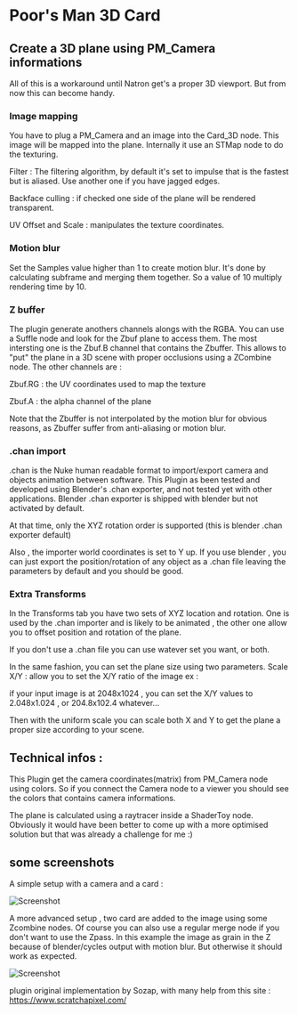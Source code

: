 # Poor's Man 3D Card

## Create a 3D plane using PM_Camera informations

All of this is a workaround until Natron get's a proper 3D viewport. But from now this can become handy.

### Image mapping
You have to plug a PM_Camera and an image into the Card_3D node.
This image will be mapped into the plane.
Internally it use an STMap node to do the texturing.

Filter : The filtering algorithm, by default it's set to impulse that is the fastest but is aliased. Use another one if you have jagged edges.

Backface culling : if checked one side of the plane will be rendered transparent. 

UV Offset and Scale : manipulates the texture coordinates.

### Motion blur
Set the Samples value higher than 1 to create motion blur.
It's done by calculating subframe and merging them together.
So a value of 10 multiply rendering time by 10.

### Z buffer
The plugin generate anothers channels alongs with the RGBA. You can use a Suffle node and look for the Zbuf plane to access them.
The most intersting one is the Zbuf.B channel that contains the Zbuffer. This allows to "put" the plane in a 3D scene with proper occlusions using a ZCombine node.
The other channels are :

Zbuf.RG : the UV coordinates used to map the texture

Zbuf.A  : the alpha channel of the plane

Note that the Zbuffer is not interpolated by the motion blur for obvious reasons, as Zbuffer suffer from anti-aliasing or motion blur.

### .chan import
.chan is the Nuke human readable format to import/export camera and objects animation between software.
This Plugin as been tested and developed using Blender's .chan exporter, and not tested yet with other applications.
Blender .chan exporter is shipped with blender but not activated by default.

At that time, only the XYZ rotation order is supported (this is blender .chan exporter default)

Also , the importer world coordinates is set to Y up. If you use blender , you can just export the position/rotation of any object as a .chan file leaving the parameters by default and you should be good.

### Extra Transforms
In the Transforms tab you have two sets of XYZ location and rotation. One is used by the .chan importer and is likely to be animated , the other one allow you to offset position and rotation of the plane.

If you don't use a .chan file you can use watever set you want, or both.

In the same fashion, you can set the plane size using two parameters.
Scale X/Y : allow you to set the X/Y ratio of the image ex :

if your input image is at 2048x1024 , you can set the X/Y values to 2.048x1.024 , or 204.8x102.4 whatever...

Then with the uniform scale you can scale both X and Y to get the plane a proper size according to your scene.
## Technical infos :

This Plugin get the camera coordinates(matrix) from PM_Camera node using colors. So if you connect the Camera node to a viewer you should see the colors that contains camera informations.

The plane is calculated using a raytracer inside a ShaderToy node.
Obviously it would have been better to come up with a more optimised solution but that was already a challenge for me :)

## some screenshots
A simple setup with a camera and a card :

![Screenshot](Resources/3Dcard_01.jpg)

A more advanced setup , two card are added to the image using some Zcombine nodes. Of course you can also use a regular merge node if you don't want to use the Zpass.
In this example the image as grain in the Z because of blender/cycles output with motion blur. But otherwise it should work as expected.

![Screenshot](Resources/3Dcard_02.jpg)

plugin original implementation by Sozap, with many help from this site : https://www.scratchapixel.com/
